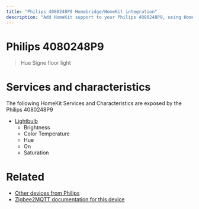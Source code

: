 ```yaml
---
title: "Philips 4080248P9 Homebridge/HomeKit integration"
description: "Add HomeKit support to your Philips 4080248P9, using Homebridge, Zigbee2MQTT and homebridge-z2m."
---
```

<!---
This file has been GENERATED using src/docgen/docgen.ts
DO NOT EDIT THIS FILE MANUALLY!
-->
# Philips 4080248P9
> Hue Signe floor light


# Services and characteristics
The following HomeKit Services and Characteristics are exposed by
the Philips 4080248P9

* [Lightbulb](../../light.md)
  * Brightness
  * Color Temperature
  * Hue
  * On
  * Saturation


# Related
* [Other devices from Philips](../index.md#philips)
* [Zigbee2MQTT documentation for this device](https://www.zigbee2mqtt.io/devices/4080248P9.html)